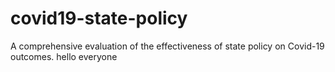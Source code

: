 # covid19-state-policy
A comprehensive evaluation of the effectiveness of state policy on Covid-19 outcomes.
hello everyone